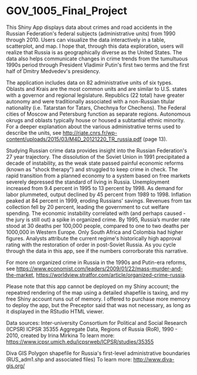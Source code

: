 # GOV_1005_Final_Project

This Shiny App displays data about crimes and road accidents in the Russian Federation's federal subjects (administrative units) from 1990 through 2010. Users can visualize the data interactively in a table, scatterplot, and map. I hope that, through this data exploration, users will realize that Russia is as geographically diverse as the United States. The data also helps communicate changes in crime trends from the tumultuous 1990s period through President Vladimir Putin's first two terms and the first half of Dmitry Medvedev's presidency. 

The application includes data on 82 administrative units of six types. Oblasts and Krais are the most common units and are similar to U.S. states with a governor and regional legislature. Republics (22 total) have greater autonomy and were traditionally associated with a non-Russian titular nationality (i.e. Tatarstan for Tatars, Chechnya for Chechens). The Federal cities of Moscow and Petersburg function as separate regions. Autonomous okrugs and oblasts typically house or housed a subtantial ethnic minority. For a deeper explanation about the various administrative terms used to describe the units, see http://riate.cnrs.fr/wp-content/uploads/2015/03/M4D_20121220_TR_russia.pdf (page 13). 

Studying Russian crime data provides insight into the Russian Federation's 27 year trajectory. The dissolution of the Soviet Union in 1991 precipitated a decade of instability, as the weak state passed painful economic reforms (known as "shock therapy") and struggled to keep crime in check. The rapid transition from a planned economy to a system based on free markets severely depressed the standard of living in Russia. Unemployment increased from 9.4 percent in 1995 to 13 percent by 1998. As demand for labor plummeted, output declined by 45 percent from 1989 to 1998. Inflation peaked at 84 percent in 1999, eroding Russians' savings. Revenues from tax collection fell by 20 percent, leading the government to cut welfare spending. The economic instability correlated with (and perhaps caused - the jury is still out) a spike in organized crime. By 1995, Russia’s murder rate stood at 30 deaths per 100,000 people, compared to one to two deaths per 1000,000 in Western Europe. Only South Africa and Colombia had higher figures. Analysts attribute the current regime's historically high approval rating with the restoration of order in post-Soviet Russia. As you cycle through the data in this app, see if the numbers corrorborate this narrative. 

For more on organized crime in Russia in the 1990s and Putin-era reforms, see
https://www.economist.com/leaders/2009/01/22/mass-murder-and-the-market,
https://worldview.stratfor.com/article/organized-crime-russia. 

Please note that this app cannot be deployed on my Shiny account; the repeatred rendering of the map using a detailed shapefile is taxing, and my free Shiny account runs out of memory. I offered to purchase more memory to deploy the app, but the Preceptor said that was not necessary, as long as it displayed in the RStudio HTML viewer.

Data sources: 
Inter-university Consortium for Political and Social Research (ICPSR)
ICPSR 35355 Aggregate Data, Regions of Russia (RoR), 1990 - 2010, created by Irina Mirkina
To learn more: https://www.icpsr.umich.edu/icpsrweb/ICPSR/studies/35355

Diva GIS
Polygon shapefile for Russia's first-level administrative boundaries (RUS_adm1.shp and associated files)
To learn more: http://www.diva-gis.org/
